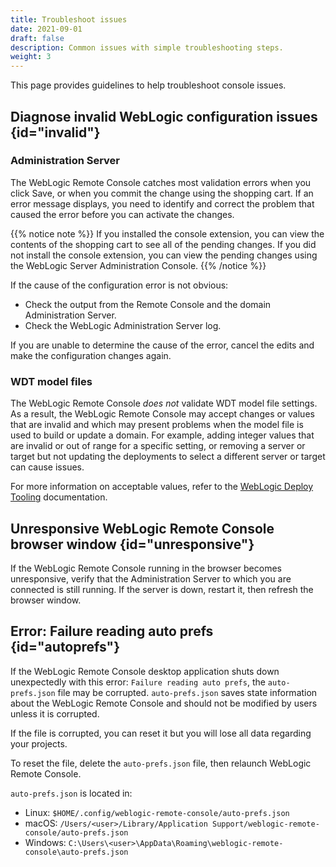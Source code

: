 ```yaml
---
title: Troubleshoot issues
date: 2021-09-01
draft: false
description: Common issues with simple troubleshooting steps.
weight: 3
---
```


This page provides guidelines to help troubleshoot console issues.

## Diagnose invalid WebLogic configuration issues {id="invalid"}

### Administration Server
The WebLogic Remote Console catches most validation errors when you click Save, or when you commit the change using the shopping cart. If an error message displays, you need to identify and correct the problem that caused the error before you can activate the changes.

{{% notice note %}}
If you installed the console extension, you can view the contents of the shopping cart to see all of the pending changes. If you did not install the console extension, you can view the pending changes using the WebLogic Server Administration Console.
{{% /notice %}}

If the cause of the configuration error is not obvious:
* Check the output from the Remote Console and the domain Administration Server.
* Check the WebLogic Administration Server log.

If you are unable to determine the cause of the error, cancel the edits and make the configuration changes again.

### WDT model files
The WebLogic Remote Console *does not* validate WDT model file settings. As a result, the WebLogic Remote Console may accept changes or values that are invalid and which may present problems when the model file is used to build or update a domain. For example, adding integer values that are invalid or out of range for a specific setting, or removing a server or target but not updating the deployments to select a different server or target can cause issues.

For more information on acceptable values, refer to the [WebLogic Deploy Tooling](https://oracle.github.io/weblogic-deploy-tooling/) documentation.

## Unresponsive WebLogic Remote Console browser window {id="unresponsive"}
If the WebLogic Remote Console running in the browser becomes unresponsive, verify that the Administration Server to which you are connected is still running. If the server is down, restart it, then refresh the browser window.

## Error: Failure reading auto prefs {id="autoprefs"}

If the WebLogic Remote Console desktop application shuts down unexpectedly with this error: `Failure reading auto prefs`, the `auto-prefs.json` file may be corrupted. `auto-prefs.json` saves state information about the WebLogic Remote Console and should not be modified by users unless it is corrupted.

If the file is corrupted, you can reset it but you will lose all data regarding your projects.

To reset the file, delete the `auto-prefs.json` file, then relaunch WebLogic Remote Console.

`auto-prefs.json` is located in:
- Linux: `$HOME/.config/weblogic-remote-console/auto-prefs.json`
- macOS: `/Users/<user>/Library/Application Support/weblogic-remote-console/auto-prefs.json`
- Windows: `C:\Users\<user>\AppData\Roaming\weblogic-remote-console\auto-prefs.json`
